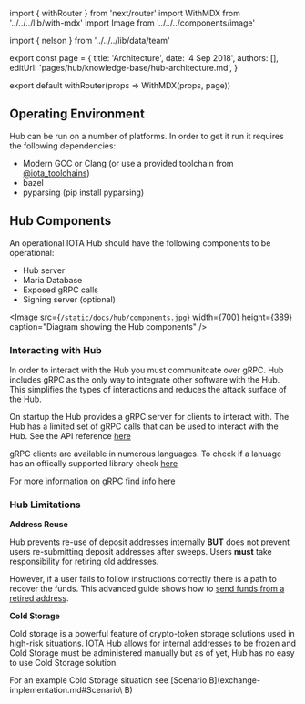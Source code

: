 import { withRouter } from 'next/router'
import WithMDX from '../../../lib/with-mdx'
import Image from '../../../components/image'

import { nelson } from '../../../lib/data/team'

export const page = {
title: 'Architecture',
date: '4 Sep 2018',
authors: [],
editUrl: 'pages/hub/knowledge-base/hub-architecture.md',
}

export default withRouter(props => WithMDX(props, page))

## Operating Environment

Hub can be run on a number of platforms. In order to get it run it requires the following dependencies:
- Modern GCC or Clang (or use a provided toolchain from [@iota_toolchains](https://github.com/iotaledger/toolchains))
- bazel
- pyparsing (pip install pyparsing)

## Hub Components

An operational IOTA Hub should have the following components to be operational: 
- Hub server
- Maria Database
- Exposed gRPC calls
- Signing server (optional)

<Image
src={`/static/docs/hub/components.jpg`}
width={700}
height={389}
caption="Diagram showing the Hub components"
/>


### Interacting with Hub 

In order to interact with the Hub you must communitcate over gRPC. Hub includes gRPC as the only way to integrate other software with the Hub. This simplifies the types of interactions and reduces the attack surface of the Hub. 

On startup the Hub provides a gRPC server for clients to interact with. The Hub has a limited set of gRPC calls that can be used to interact with the Hub. See the API reference [here](../api-reference/reference.md)

gRPC clients are available in numerous languages. To check if a lanuage has an offically supported library check [here](https://grpc.io/docs/)

For more information on gRPC find info [here](https://grpc.io/docs/guides/)

### Hub Limitations

**Address Reuse**

Hub prevents re-use of deposit addresses internally **BUT** does not prevent users re-submitting deposit addresses after sweeps.  Users **must** take responsibility for retiring old addresses.

However, if a user fails to follow instructions correctly there is a path to recover the funds. This advanced guide shows how to [send funds from a retired address](https://github.com/iotaledger/rpchub/blob/master/docs/hip/001-sign_bundle.md).
 
**Cold Storage**

Cold storage is a powerful feature of crypto-token storage solutions used in high-risk situations. IOTA Hub allows for internal addresses to be frozen and Cold Storage must be administered manually but as of yet, Hub has no easy to use Cold Storage solution.

For an example Cold Storage situation see [Scenario B](exchange-implementation.md#Scenario\ B)
